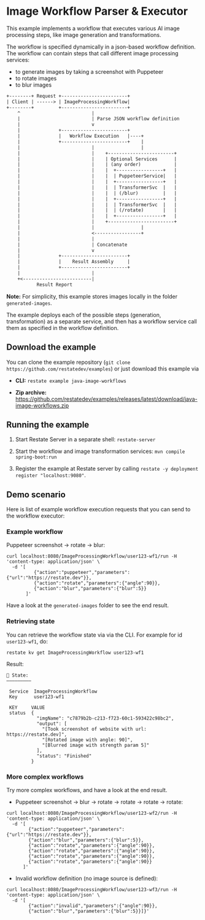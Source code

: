 # Image Workflow Parser & Executor

This example implements a workflow that executes various AI image processing steps,
like image generation and transformations.

The workflow is specified dynamically in a json-based workflow definition.
The workflow can contain steps that call different image processing services:
- to generate images by taking a screenshot with Puppeteer
- to rotate images
- to blur images

```txt
+--------+ Request +------------------------+
| Client | ------> | ImageProcessingWorkflow|
+--------+         +------------------------+
    ^                          |
    |                          | Parse JSON workflow definition
    |                          v
    |              +------------------------+
    |              |   Workflow Execution   |----+
    |              +------------------------+    |
    |                          |                 |
    |                          |    +------------------------+
    |                          |    | Optional Services      |
    |                          |    | (any order)            |
    |                          |    |  +-----------------+   |
    |                          |    |  | PuppeteerService|   |
    |                          |    |  +-----------------+   |
    |                          |    |  | TransformerSvc  |   |
    |                          |    |  | (/blur)         |   |
    |                          |    |  +-----------------+   |
    |                          |    |  | TransformerSvc  |   |
    |                          |    |  | (/rotate)       |   |
    |                          |    |  +-----------------+   |
    |                          |    +------------------------+
    |                          |                 |
    |                          <-----------------+
    |                          |
    |                          | Concatenate
    |                          v
    |              +------------------------+
    |              |    Result Assembly     |
    |              +------------------------+
    |                          |
    +<-------------------------|
           Result Report
```

**Note:** For simplicity, this example stores images locally in the folder `generated-images`.

The example deploys each of the possible steps (generation, transformation) as
a separate service, and then has a workflow service call them as specified in the
workflow definition.

## Download the example

You can clone the example repository (`git clone https://github.com/restatedev/examples`) or just download this example via

- **CLI:** `restate example java-image-workflows`

- **Zip archive:** https://github.com/restatedev/examples/releases/latest/download/java-image-workflows.zip

## Running the example

1. Start Restate Server in a separate shell: `restate-server`

2. Start the workflow and image transformation services: `mvn compile spring-boot:run`

3. Register the example at Restate server by calling
   `restate -y deployment register "localhost:9080"`.

## Demo scenario

Here is list of example workflow execution requests that you can send to the workflow executor:

### Example workflow
Puppeteer screenshot -> rotate -> blur:

```shell
curl localhost:8080/ImageProcessingWorkflow/user123-wf1/run -H 'content-type: application/json' \
  -d '[
          {"action":"puppeteer","parameters":{"url":"https://restate.dev"}},
          {"action":"rotate","parameters":{"angle":90}},
          {"action":"blur","parameters":{"blur":5}}
       ]'
```

Have a look at the `generated-images` folder to see the end result.

### Retrieving state
You can retrieve the workflow state via via the CLI.
For example for id `user123-wf1`, do:

```shell
restate kv get ImageProcessingWorkflow user123-wf1
```
Result:
```
🤖 State:
―――――――――
                                  
 Service  ImageProcessingWorkflow 
 Key      user123-wf1             

 KEY     VALUE                                                             
 status  {                                                                 
           "imgName": "c7879b2b-c213-f723-60c1-593422c98bc2",              
           "output": [                                                     
             "[Took screenshot of website with url: https://restate.dev]", 
             "[Rotated image with angle: 90]",                             
             "[Blurred image with strength param 5]"                       
           ],                                                              
           "status": "Finished"                                            
         }
```

### More complex workflows

Try more complex workflows, and have a look at the end result.

- Puppeteer screenshot -> blur -> rotate -> rotate -> rotate -> rotate:

```shell
curl localhost:8080/ImageProcessingWorkflow/user123-wf2/run -H 'content-type: application/json' \
  -d '[
        {"action":"puppeteer","parameters":{"url":"https://restate.dev"}},
        {"action":"blur","parameters":{"blur":5}}, 
        {"action":"rotate","parameters":{"angle":90}}, 
        {"action":"rotate","parameters":{"angle":90}}, 
        {"action":"rotate","parameters":{"angle":90}}, 
        {"action":"rotate","parameters":{"angle":90}}
      ]' 
```

- Invalid workflow definition (no image source is defined):

```shell
curl localhost:8080/ImageProcessingWorkflow/user123-wf3/run -H 'content-type: application/json' \
  -d '[
        {"action":"invalid","parameters":{"angle":90}},
        {"action":"blur","parameters":{"blur":5}}]}'
```